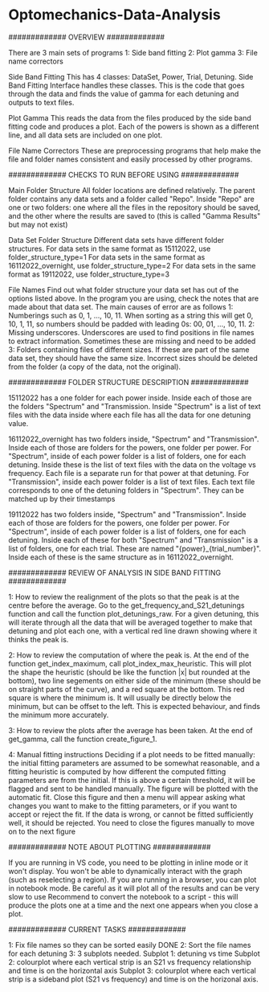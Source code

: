 # Optomechanics-Data-Analysis

############# OVERVIEW #############

There are 3 main sets of programs
1: Side band fitting
2: Plot gamma
3: File name correctors

Side Band Fitting
This has 4 classes: DataSet, Power, Trial, Detuning. Side Band Fitting Interface handles these classes. This is the code that goes through the data and finds the value of gamma for each detuning and outputs to text files.

Plot Gamma
This reads the data from the files produced by the side band fitting code and produces a plot. Each of the powers is shown as a different line, and all data sets are included on one plot.

File Name Correctors
These are preprocessing programs that help make the file and folder names consistent and easily processed by other programs.

############# CHECKS TO RUN BEFORE USING #############

Main Folder Structure
All folder locations are defined relatively. The parent folder contains any data sets and a folder called "Repo". Inside "Repo" are one or two folders: one where all the files in the repository should be saved, and the other where the results are saved to (this is called "Gamma Results" but may not exist)

Data Set Folder Structure
Different data sets have different folder structures.
    For data sets in the same format as 15112022, use folder_structure_type=1
    For data sets in the same format as 16112022_overnight, use folder_structure_type=2
    For data sets in the same format as 19112022, use folder_structure_type=3

File Names
Find out what folder structure your data set has out of the options listed above. In the program you are using, check the notes that are made about that data set. The main causes of error are as follows
    1: Numberings such as 0, 1, ..., 10, 11. When sorting as a string this will get 0, 10, 1, 11, so numbers should be padded with leading 0s: 00, 01, ..., 10, 11.
    2: Missing underscores. Underscores are used to find positions in file names to extract information. Sometimes these are missing and need to be added
    3: Folders containing files of different sizes. If these are part of the same data set, they should have the same size. Incorrect sizes should be deleted from the folder (a copy of the data, not the original).

############# FOLDER STRUCTURE DESCRIPTION #############

15112022 has a one folder for each power inside. Inside each of those are the folders "Spectrum" and "Transmission. Inside "Spectrum" is a list of text files with the data inside where each file has all the data for one detuning value.

16112022_overnight has two folders inside, "Spectrum" and "Transmission". Inside each of those are folders for the powers, one folder per power. For "Spectrum", inside of each power folder is a list of folders, one for each detuning. Inside these is the list of text files with the data on the voltage vs frequency. Each file is a separate run for that power at that detuning. For "Transmission", inside each power folder is a list of text files. Each text file corresponds to one of the detuning folders in "Spectrum". They can be matched up by their timestamps

19112022 has two folders inside, "Spectrum" and "Transmission". Inside each of those are folders for the powers, one folder per power. For "Spectrum", inside of each power folder is a list of folders, one for each detuning. Inside each of these for both "Spectrum" and "Transmission" is a list of folders, one for each trial. These are named "{power}_{trial_number}". Inside each of these is the same structure as in 16112022_overnight.

############# REVIEW OF ANALYSIS IN SIDE BAND FITTING #############

1: How to review the realignment of the plots so that the peak is at the centre before the average.
Go to the get_frequency_and_S21_detunings function and call the function plot_detunings_raw. For a given detuning, this will iterate through all the data that will be averaged together to make that detuning and plot each one, with a vertical red line drawn showing where it thinks the peak is.

2: How to review the computation of where the peak is.
At the end of the function get_index_maximum, call plot_index_max_heuristic. This will plot the shape the heuristic (should be like the function |x| but rounded at the bottom), two line segements on either side of the minimum (these should be on straight parts of the curve), and a red square at the bottom. This red square is where the minimum is. It will usually be directly below the minimum, but can be offset to the left. This is expected behaviour, and finds the minimum more accurately.

3: How to review the plots after the average has been taken.
At the end of get_gamma, call the function create_figure_1.

4: Manual fitting instructions
Deciding if a plot needs to be fitted manually: the initial fitting parameters are assumed to be somewhat reasonable, and a fitting heuristic is computed by how different the computed fitting parameters are from the initial. If this is above a certain threshold, it will be flagged and sent to be handled manually.
The figure will be plotted with the automatic fit. Close this figure and then a menu will appear asking what changes you want to make to the fitting parameters, or if you want to accept or reject the fit. If the data is wrong, or cannot be fitted sufficiently well, it should be rejected. You need to close the figures manually to move on to the next figure

############# NOTE ABOUT PLOTTING #############

If you are running in VS code, you need to be plotting in inline mode or it won't display. You won't be able to dynamically interact with the graph (such as reselecting a region).
If you are running in a browser, you can plot in notebook mode. Be careful as it will plot all of the results and can be very slow to use
Recommend to convert the notebook to a script - this will produce the plots one at a time and the next one appears when you close a plot.

############# CURRENT TASKS #############

1: Fix file names so they can be sorted easily DONE
2: Sort the file names for each detuning
3: 3 subplots needed.
Subplot 1: detuning vs time
Subplot 2: colourplot where each vertical strip is an S21 vs frequency relationship and time is on the horizontal axis
Subplot 3: colourplot where each vertical strip is a sideband plot (S21 vs frequency) and time is on the horizonal axis.  
